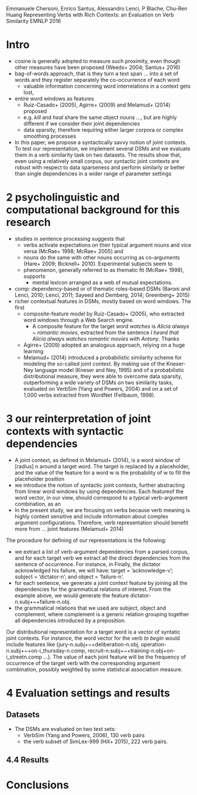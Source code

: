 Emmanuele Chersoni, Enrico Santus, Alessandro Lenci, P Blache, Chu-Ren Huang
Representing Verbs with Rich Contexts: an Evaluation on Verb Similarity
EMNLP 2016

# Intro

* cosine is generally adopted to measure such proximity, even though
  other measures have been proposed (Weeds+ 2004; Santus+ 2016)
* bag-of-words approach, that is they turn a text span ... into a set of words
  and they register separately the co-occurrence of each word
  * valuable information concerning word interrelations in a context gets lost,
* entire word windows as features
  * Ruiz-Casado+ (2005), Agirre+ (2009) and Melamud+ (2014) proposed
  * e.g. _kill_ and _heal_
    share the same object nouns ..., but are
    highly different if we consider their joint dependencies
  * data sparsity, therefore
    requiring either larger corpora or complex smoothing processes
* In this paper, we propose a syntactically savvy notion of joint contexts. To
  test our representation, we implement several DSMs and we evaluate them in a
  verb similarity task on two datasets. The results show that, even using a
  relatively small corpus, our syntactic joint contexts are robust with respect
  to data sparseness and perform similarly or better than single dependencies
  in a wider range of parameter settings

# 2 psycholinguistic and computational background for this research

* studies in sentence processing suggests that
  * verbs activate expectations on their typical argument nouns and vice
    versa (McRae+ 1998; McRae+ 2005) and
  * nouns do the same with other nouns occurring as co-arguments
    (Hare+ 2009; Bicknell+ 2010). Experimental subjects seem to
  * phenomenon, generally referred to as thematic fit (McRae+ 1998), supports
    * mental lexicon arranged as a web of mutual expectations.
* comp: dependency-based or of thematic roles-based DSMs
  (Baroni and Lenci, 2010; Lenci, 2011; Sayeed and Demberg, 2014; Greenberg+
  2015)
* richer contextual features in DSMs, mostly based on word windows. The first
  * composite-feature model by Ruiz-Casado+ (2005), who extracted word windows
    through a Web Search engine.
    * A composite feature for the target word _watches_ is
      _Alicia always ~ romantic movies_, extracted from the sentence
      _I heard that Alicia always watches romantic movies with Antony_.  Thanks
  * Agirre+ (2009) adopted an analogous approach, relying on a huge learning
  * Melamud+ (2014) introduced a probabilistic similarity scheme for modeling
    the so-called joint context. By making use of the Kneser-Ney language model
    (Kneser and Ney, 1995) and of a probabilistic distributional measure, they
    were able to overcome data sparsity, outperforming a wide variety of DSMs
    on two similarity tasks, evaluated on VerbSim (Yang and Powers, 2004) and
    on a set of 1,000 verbs extracted from WordNet (Fellbaum, 1998).

# 3 our reinterpretation of joint contexts with syntactic dependencies

* A joint context, as defined in Melamud+ (2014), is a word window of [radius]
  n around a target word.  The target is replaced by a placeholder, and the
  value of the feature for a word w is the probability of w to fill the
  placeholder position
* we introduce the notion of syntactic joint contexts, further abstracting from
  linear word windows by using dependencies. Each featureof the word vector, in
  our view, should correspond to a typical verb-argument combination, as an
* In the present study, we are focusing on verbs because
  verb meaning is highly context sensitive and
  include information about complex argument configurations. Therefore,
  verb representation should benefit more from ... joint features
  (Melamud+ 2014)

The procedure for defining of our representations is the following:
* we extract a list of verb-argument dependencies from a parsed corpus, and for
  each target verb we extract all the direct dependencies from the sentence of
  occurrence. For instance, in Finally, the dictator acknowledged his failure,
  we will have: target = ’acknowledge-v’; subject = ’dictator-n’; and object =
  ’failure-n’.
* for each sentence, we generate a joint context feature by joining all the
  dependencies for the grammatical relations of interest. From the example
  above, we would generate the feature
dictator-n.subj+~+failure-n.obj.
* the grammatical relations that we used are subject, object and complement,
  where complement is a generic relation grouping together all dependencies
  introduced by a preposition.

Our distributional representation for a target word is a vector of syntatic
joint contexts. For instance, the word vector for the verb _to begin_ would
include features like
{jury-n.subj+~+deliberation-n.obj,
operation-n.subj+~+on-i_thursday-n.comp,
recruit-n.subj+~+training-n.obj+on-i_streetn.comp ...}.
The value of each joint feature will be the frequency of occurrence of the
target verb with the corresponding argument combination, possibly weighted by
some statistical association measure.

# 4 Evaluation settings and results

## Datasets

* The DSMs are evaluated on two test sets:
  * VerbSim (Yang and Powers, 2006), 130 verb pairs
  * the verb subset of SimLex-999 (Hill+ 2015), 222 verb pairs.

## 4.4 Results

# Conclusions
